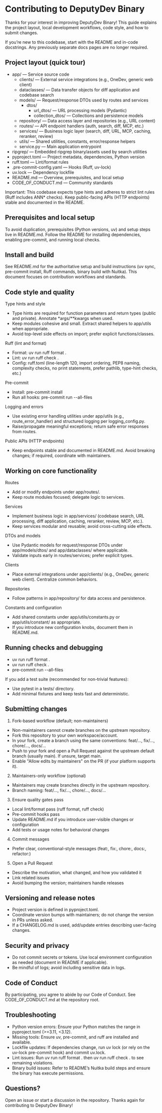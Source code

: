 # Contributing to DeputyDev Binary

Thanks for your interest in improving DeputyDev Binary! This guide explains the project layout, local development workflows, code style, and how to submit changes.

If you’re new to this codebase, start with the README and in-code docstrings. Any previously separate docs pages are no longer required.


## Project layout (quick tour)

- app/ — Service source code
  - clients/ — External service integrations (e.g., OneDev, generic web client)
  - dataclasses/ — Data transfer objects for diff application and codebase search
  - models/ — Request/response DTOs used by routes and services
    - dtos/
      - url_dtos/ — URL processing models (Pydantic)
      - collection_dtos/ — Collections and persistence models
  - repository/ — Data access layer and repositories (e.g., URL content)
  - routes/ — API endpoint handlers (auth, search, diff, MCP, etc.)
  - services/ — Business logic layer (search, diff, URL, MCP, caching, reranker, review)
  - utils/ — Shared utilities, constants, error/response helpers
  - service.py — Main application entrypoint
- ripgrep/ — Embedded ripgrep binary/assets used by search utilities
- pyproject.toml — Project metadata, dependencies, Python version
- ruff.toml — Lint/format rules
- .pre-commit-config.yaml — Hooks (Ruff, uv-lock)
- uv.lock — Dependency lockfile
- README.md — Overview, prerequisites, and local setup
- CODE_OF_CONDUCT.md — Community standards

Important: This codebase expects type hints and adheres to strict lint rules (Ruff includes ANN* checks). Keep public-facing APIs (HTTP endpoints) stable and documented in the README.


## Prerequisites and local setup

To avoid duplication, prerequisites (Python versions, uv) and setup steps live in README.md. Follow the README for installing dependencies, enabling pre-commit, and running local checks.


## Install and build

See README.md for the authoritative setup and build instructions (uv sync, pre-commit install, Ruff commands, binary build with Nuitka). This document focuses on contribution workflows and standards.


## Code style and quality

Type hints and style
- Type hints are required for function parameters and return types (public and private). Annotate *args/**kwargs when used.
- Keep modules cohesive and small. Extract shared helpers to app/utils when appropriate.
- Avoid top-level side effects on import; prefer explicit functions/classes.

Ruff (lint and format)
- Format: uv run ruff format .
- Lint: uv run ruff check .
- Config: ruff.toml (line-length 120, import ordering, PEP8 naming, complexity checks, no print statements, prefer pathlib, type-hint checks, etc.)

Pre-commit
- Install: pre-commit install
- Run all hooks: pre-commit run --all-files

Logging and errors
- Use existing error handling utilities under app/utils (e.g., route_error_handler) and structured logging per logging_config.py.
- Raise/propagate meaningful exceptions; return safe error responses from routes.

Public APIs (HTTP endpoints)
- Keep endpoints stable and documented in README.md. Avoid breaking changes; if required, coordinate with maintainers.


## Working on core functionality

Routes
- Add or modify endpoints under app/routes/.
- Keep route modules focused; delegate logic to services.

Services
- Implement business logic in app/services/ (codebase search, URL processing, diff application, caching, reranker, review, MCP, etc.).
- Keep services modular and reusable; avoid cross-cutting side effects.

DTOs and models
- Use Pydantic models for request/response DTOs under app/models/dtos/ and app/dataclasses/ where applicable.
- Validate inputs early in routes/services; prefer explicit types.

Clients
- Place external integrations under app/clients/ (e.g., OneDev, generic web client). Centralize common behaviors.

Repositories
- Follow patterns in app/repository/ for data access and persistence.

Constants and configuration
- Add shared constants under app/utils/constants.py or app/utils/constant/ as appropriate.
- If you introduce new configuration knobs, document them in README.md.


## Running checks and debugging

- uv run ruff format .
- uv run ruff check .
- pre-commit run --all-files

If you add a test suite (recommended for non-trivial features):
- Use pytest in a tests/ directory.
- Add minimal fixtures and keep tests fast and deterministic.


## Submitting changes

1) Fork-based workflow (default; non-maintainers)
- Non-maintainers cannot create branches on the upstream repository.
- Fork this repository to your own workspace/account.
- In your fork, create a branch using the same conventions: feat/…, fix/…, chore/…, docs/…
- Push to your fork and open a Pull Request against the upstream default branch (usually main). If unsure, target main.
- Enable "Allow edits by maintainers" on the PR (if your platform supports it).

2) Maintainers-only workflow (optional)
- Maintainers may create branches directly in the upstream repository.
- Branch naming: feat/…, fix/…, chore/…, docs/…

3) Ensure quality gates pass
- Local lint/format pass (ruff format, ruff check)
- Pre-commit hooks pass
- Update README.md if you introduce user-visible changes or configuration
- Add tests or usage notes for behavioral changes

4) Commit messages
- Prefer clear, conventional-style messages (feat:, fix:, chore:, docs:, refactor:)

5) Open a Pull Request
- Describe the motivation, what changed, and how you validated it
- Link related issues
- Avoid bumping the version; maintainers handle releases


## Versioning and release notes

- Project version is defined in pyproject.toml.
- Coordinate version bumps with maintainers; do not change the version in PRs unless asked.
- If a CHANGELOG.md is used, add/update entries describing user-facing changes.


## Security and privacy

- Do not commit secrets or tokens. Use local environment configuration as needed (document in README if applicable).
- Be mindful of logs; avoid including sensitive data in logs.


## Code of Conduct

By participating, you agree to abide by our Code of Conduct. See CODE_OF_CONDUCT.md at the repository root.


## Troubleshooting

- Python version errors: Ensure your Python matches the range in pyproject.toml (>=3.11, <3.12).
- Missing tools: Ensure uv, pre-commit, and ruff are installed and available.
- Lockfile updates: If dependencies change, run uv lock (or rely on the uv-lock pre-commit hook) and commit uv.lock.
- Lint issues: Run uv run ruff format . then uv run ruff check . to see remaining violations.
- Binary build issues: Refer to README’s Nuitka build steps and ensure the binary has execute permissions.


## Questions?

Open an issue or start a discussion in the repository. Thanks again for contributing to DeputyDev Binary!
